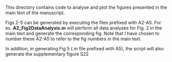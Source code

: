 This directory contains code to analyse and plot the figures presented in the main text of the manuscript. 

Figs 2-5 can be generated by executing the files prefixed with A2-A5. For ex. **A2_Fig2DataAnalysis.m** will perform all data analyses for Fig. 2 
in the main text and generate the corresponding fig. Note that I have chosen to number these A2-A5 to refer to the fig numbers in the main text.

In addition, in generating Fig 5 (.m file prefixed with A5), the script will also generate the supplementary figure S22
